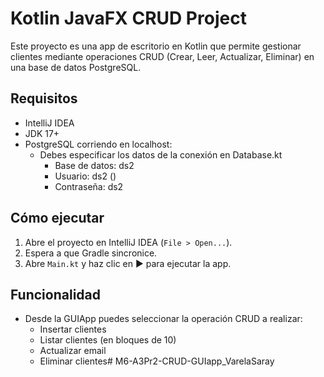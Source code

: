 # Kotlin JavaFX CRUD Project

Este proyecto es una app de escritorio en Kotlin que permite gestionar clientes mediante operaciones CRUD (Crear, Leer, Actualizar, Eliminar) en una base de datos PostgreSQL.

## Requisitos

- IntelliJ IDEA
- JDK 17+
- PostgreSQL corriendo en localhost: 
  - Debes especificar los datos de la conexión en Database.kt
    - Base de datos: ds2 
    - Usuario: ds2 ()
    - Contraseña: ds2

## Cómo ejecutar

1. Abre el proyecto en IntelliJ IDEA (`File > Open...`).
2. Espera a que Gradle sincronice.
3. Abre `Main.kt` y haz clic en ▶️ para ejecutar la app.

## Funcionalidad
- Desde la GUIApp puedes seleccionar la operación CRUD a realizar:
  - Insertar clientes
  - Listar clientes (en bloques de 10)
  - Actualizar email
  - Eliminar clientes# M6-A3Pr2-CRUD-GUIapp_VarelaSaray
